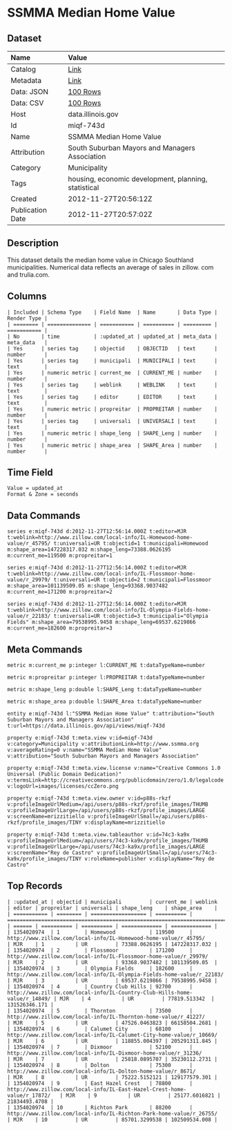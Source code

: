 # SSMMA Median Home Value

## Dataset

| Name | Value |
| :--- | :---- |
| Catalog | [Link](https://catalog.data.gov/dataset/ssmma-median-home-value-f43db) |
| Metadata | [Link](https://data.illinois.gov/api/views/miqf-743d) |
| Data: JSON | [100 Rows](https://data.illinois.gov/api/views/miqf-743d/rows.json?max_rows=100) |
| Data: CSV | [100 Rows](https://data.illinois.gov/api/views/miqf-743d/rows.csv?max_rows=100) |
| Host | data.illinois.gov |
| Id | miqf-743d |
| Name | SSMMA Median Home Value |
| Attribution | South Suburban Mayors and Managers Association |
| Category | Municipality |
| Tags | housing, economic development, planning, statistical |
| Created | 2012-11-27T20:56:12Z |
| Publication Date | 2012-11-27T20:57:02Z |

## Description

This dataset details the median home value in Chicago Southland municipalities. Numerical data reflects an average of sales in zillow. com and trulia.com.

## Columns

```ls
| Included | Schema Type    | Field Name  | Name       | Data Type | Render Type |
| ======== | ============== | =========== | ========== | ========= | =========== |
| No       | time           | :updated_at | updated_at | meta_data | meta_data   |
| Yes      | series tag     | objectid    | OBJECTID   | text      | number      |
| Yes      | series tag     | municipali  | MUNICIPALI | text      | text        |
| Yes      | numeric metric | current_me  | CURRENT_ME | number    | number      |
| Yes      | series tag     | weblink     | WEBLINK    | text      | text        |
| Yes      | series tag     | editor      | EDITOR     | text      | text        |
| Yes      | numeric metric | propreitar  | PROPREITAR | number    | number      |
| Yes      | series tag     | universali  | UNIVERSALI | text      | text        |
| Yes      | numeric metric | shape_leng  | SHAPE_Leng | number    | number      |
| Yes      | numeric metric | shape_area  | SHAPE_Area | number    | number      |
```

## Time Field

```ls
Value = updated_at
Format & Zone = seconds
```

## Data Commands

```ls
series e:miqf-743d d:2012-11-27T12:56:14.000Z t:editor=MJR t:weblink=http://www.zillow.com/local-info/IL-Homewood-home-value/r_45795/ t:universali=UR t:objectid=1 t:municipali=Homewood m:shape_area=147228317.032 m:shape_leng=73388.0626195 m:current_me=119500 m:propreitar=1

series e:miqf-743d d:2012-11-27T12:56:14.000Z t:editor=MJR t:weblink=http://www.zillow.com/local-info/IL-Flossmoor-home-value/r_29979/ t:universali=UR t:objectid=2 t:municipali=Flossmoor m:shape_area=101139509.05 m:shape_leng=93368.9037482 m:current_me=171200 m:propreitar=2

series e:miqf-743d d:2012-11-27T12:56:14.000Z t:editor=MJR t:weblink=http://www.zillow.com/local-info/IL-Olympia-Fields-home-value/r_22183/ t:universali=UR t:objectid=3 t:municipali="Olympia Fields" m:shape_area=79538995.9458 m:shape_leng=69537.6219866 m:current_me=182600 m:propreitar=3
```

## Meta Commands

```ls
metric m:current_me p:integer l:CURRENT_ME t:dataTypeName=number

metric m:propreitar p:integer l:PROPREITAR t:dataTypeName=number

metric m:shape_leng p:double l:SHAPE_Leng t:dataTypeName=number

metric m:shape_area p:double l:SHAPE_Area t:dataTypeName=number

entity e:miqf-743d l:"SSMMA Median Home Value" t:attribution="South Suburban Mayors and Managers Association" t:url=https://data.illinois.gov/api/views/miqf-743d

property e:miqf-743d t:meta.view v:id=miqf-743d v:category=Municipality v:attributionLink=http://www.ssmma.org v:averageRating=0 v:name="SSMMA Median Home Value" v:attribution="South Suburban Mayors and Managers Association"

property e:miqf-743d t:meta.view.license v:name="Creative Commons 1.0 Universal (Public Domain Dedication)" v:termsLink=http://creativecommons.org/publicdomain/zero/1.0/legalcode v:logoUrl=images/licenses/ccZero.png

property e:miqf-743d t:meta.view.owner v:id=p88s-rkzf v:profileImageUrlMedium=/api/users/p88s-rkzf/profile_images/THUMB v:profileImageUrlLarge=/api/users/p88s-rkzf/profile_images/LARGE v:screenName=mrizzitiello v:profileImageUrlSmall=/api/users/p88s-rkzf/profile_images/TINY v:displayName=mrizzitiello

property e:miqf-743d t:meta.view.tableauthor v:id=74c3-ka9x v:profileImageUrlMedium=/api/users/74c3-ka9x/profile_images/THUMB v:profileImageUrlLarge=/api/users/74c3-ka9x/profile_images/LARGE v:screenName="Rey de Castro" v:profileImageUrlSmall=/api/users/74c3-ka9x/profile_images/TINY v:roleName=publisher v:displayName="Rey de Castro"
```

## Top Records

```ls
| :updated_at | objectid | municipali         | current_me | weblink                                                                    | editor | propreitar | universali | shape_leng    | shape_area    | 
| =========== | ======== | ================== | ========== | ========================================================================== | ====== | ========== | ========== | ============= | ============= | 
| 1354020974  | 1        | Homewood           | 119500     | http://www.zillow.com/local-info/IL-Homewood-home-value/r_45795/           | MJR    | 1          | UR         | 73388.0626195 | 147228317.032 | 
| 1354020974  | 2        | Flossmoor          | 171200     | http://www.zillow.com/local-info/IL-Flossmoor-home-value/r_29979/          | MJR    | 2          | UR         | 93368.9037482 | 101139509.05  | 
| 1354020974  | 3        | Olympia Fields     | 182600     | http://www.zillow.com/local-info/IL-Olympia-Fields-home-value/r_22183/     | MJR    | 3          | UR         | 69537.6219866 | 79538995.9458 | 
| 1354020974  | 4        | Country Club Hills | 92700      | http://www.zillow.com/local-info/IL-Country-Club-Hills-home-value/r_14849/ | MJR    | 4          | UR         | 77819.513342  | 131526346.171 | 
| 1354020974  | 5        | Thornton           | 73500      | http://www.zillow.com/local-info/IL-Thornton-home-value/r_41227/           | MJR    | 5          | UR         | 47526.0463823 | 66158504.2681 | 
| 1354020974  | 6        | Calumet City       | 68100      | http://www.zillow.com/local-info/IL-Calumet-City-home-value/r_10669/       | MJR    | 6          | UR         | 118855.004397 | 205291311.845 | 
| 1354020974  | 7        | Dixmoor            | 52100      | http://www.zillow.com/local-info/IL-Dixmoor-home-value/r_31236/            | MJR    | 7          | UR         | 25818.0895707 | 35230112.2731 | 
| 1354020974  | 8        | Dolton             | 75300      | http://www.zillow.com/local-info/IL-Dolton-home-value/r_8671/              | MJR    | 8          | UR         | 75222.5152121 | 129177579.301 | 
| 1354020974  | 9        | East Hazel Crest   | 78800      | http://www.zillow.com/local-info/IL-East-Hazel-Crest-home-value/r_17872/   | MJR    | 9          | UR         | 25177.6016821 | 21834493.4708 | 
| 1354020974  | 10       | Richton Park       | 88200      | http://www.zillow.com/local-info/IL-Richton-Park-home-value/r_26755/       | MJR    | 10         | UR         | 85701.3299538 | 102509534.008 | 
```